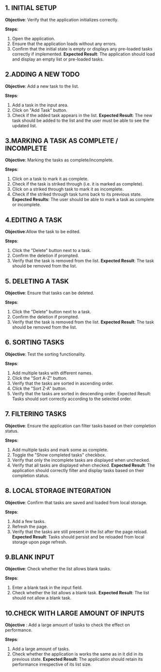 ## 1. INITIAL SETUP
**Objective**: Verify that the application initializes correctly.

**Steps**:
1. Open the application.
2. Ensure that the application loads without any errors.
3. Confirm that the initial state is empty or displays any pre-loaded tasks correctly if implemented.
**Expected Result**: The application should load and display an empty list or pre-loaded tasks.

## 2.ADDING A NEW TODO
**Objective**: Add a new task to the list.

**Steps**:
1. Add a task in the input area.
2. Click on "Add Task" button.
3. Check if the added task appears in the list.
**Expected Result**: The new task should be added to the list and the user must be able to see the updated list.

## 3.MARKING A TASK AS COMPLETE / INCOMPLETE
**Objective**: Marking the tasks as complete/incomplete.

**Steps**:
1. Click on a task to mark it as complete.
2. Check if the task is striked through (i.e. it is marked as complete).
3. Click on a striked through task to mark it as incomplete.
4. Check if the striked through task turns back to its previous state.
**Expected Results**: The user should be able to mark a task as complete or incomplete.

## 4.EDITING A TASK
**Objective**:Allow the task to be edited.

**Steps**:
1. Click the "Delete" button next to a task.
2. Confirm the deletion if prompted.
3. Verify that the task is removed from the list.
**Expected Result**: The task should be removed from the list.

## 5. DELETING A TASK
**Objective**: Ensure that tasks can be deleted.

**Steps**:
1. Click the "Delete" button next to a task.
2. Confirm the deletion if prompted.
3. Verify that the task is removed from the list.
**Expected Result**: The task should be removed from the list.

## 6. SORTING TASKS
**Objective**: Test the sorting functionality.

**Steps**:
1. Add multiple tasks with different names.
2. Click the "Sort A-Z" button.
3. Verify that the tasks are sorted in ascending order.
4. Click the "Sort Z-A" button.
5. Verify that the tasks are sorted in descending order.
Expected Result: Tasks should sort correctly according to the selected order.

## 7. FILTERING TASKS
**Objective**: Ensure the application can filter tasks based on their completion status.

**Steps**:
1. Add multiple tasks and mark some as complete.
2. Toggle the "Show completed tasks" checkbox.
3. Verify that only the incomplete tasks are displayed when unchecked.
4. Verify that all tasks are displayed when checked.
**Expected Result**: The application should correctly filter and display tasks based on their completion status.

## 8. LOCAL STORAGE INTEGRATION
**Objective**: Confirm that tasks are saved and loaded from local storage.

**Steps**:
1. Add a few tasks.
2. Refresh the page.
3. Verify that the tasks are still present in the list after the page reload.
**Expected Result**: Tasks should persist and be reloaded from local storage upon page refresh.

## 9.BLANK INPUT
**Objective**: Check whether the list allows blank tasks.

**Steps**:
1. Enter a blank task in the input field.
2. Check whether the list allows a blank task.
**Expected Result**: The list should not allow a blank task.

## 10.CHECK WITH LARGE AMOUNT OF INPUTS
**Objective** : Add a large amount of tasks to check the effect on performance.

**Steps**:
1. Add a large amount of tasks.
2. Check whether the application is works the same as in it did in its previous state.
**Expected Result**: The application should retain its performance irrespective of its list size.
